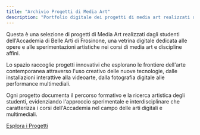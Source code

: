 ```yaml
---
title: "Archivio Progetti di Media Art"
description: "Portfolio digitale dei progetti di media art realizzati dagli studenti dell'Accademia di Belle Arti di Frosinone"
---
```


Questa è una selezione di progetti di Media Art realizzati dagli studenti dell'Accademia di Belle Arti di Frosinone, una vetrina digitale dedicata alle opere e alle sperimentazioni artistiche nei corsi di media art e discipline affini.

Lo spazio raccoglie progetti innovativi che esplorano le frontiere dell'arte contemporanea attraverso l'uso creativo delle nuove tecnologie, dalle installazioni interattive alla videoarte, dalla fotografia digitale alle performance multimediali.

Ogni progetto documenta il percorso formativo e la ricerca artistica degli studenti, evidenziando l'approccio sperimentale e interdisciplinare che caratterizza i corsi dell'Accademia nel campo delle arti digitali e multimediali.

<div class="home-cta">
    <a href="/projects/" class="btn btn-primary">Esplora i Progetti</a>
</div>
